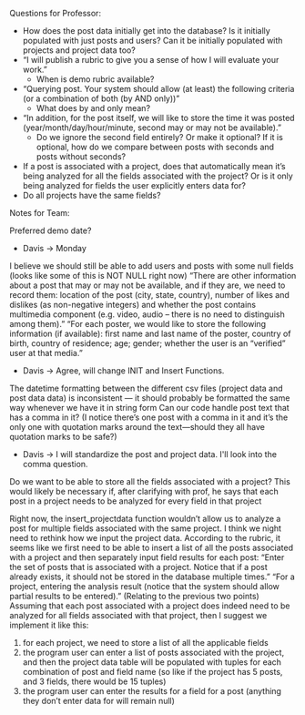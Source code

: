 Questions for Professor:

- How does the post data initially get into the database? Is it initially populated with just posts and users? Can it be initially populated with projects and project data too?
- “I will publish a rubric to give you a sense of how I will evaluate your work.”
    - When is demo rubric available?
- “Querying post. Your system should allow (at least) the following criteria (or a combination of both (by AND only))”
    - What does by and only mean?
- “In addition, for the post itself, we will like to store the time it was posted (year/month/day/hour/minute, second may or may not be available).”
    - Do we ignore the second field entirely? Or make it optional? If it is optional, how do we compare between posts with seconds and posts without seconds?
- If a post is associated with a project, does that automatically mean it’s being analyzed for all the fields associated with the project? Or is it only being analyzed for fields the user explicitly enters data for?
- Do all projects have the same fields?

Notes for Team:

Preferred demo date?
- Davis -> Monday

I believe we should still be able to add users and posts with some null fields (looks like some of this is NOT NULL right now)
“There are other information about a post that may or may not be available, and if they are, we need to record them: location of the post (city, state, country), number of likes and dislikes (as non-negative integers) and whether the post contains multimedia component (e.g. video, audio – there is no need to distinguish among them).”
“For each poster, we would like to store the following information (if available): first name and last name of the poster, country of birth, country of residence; age; gender; whether the user is an “verified” user at that media.”
- Davis -> Agree, will change INIT and Insert Functions. 

The datetime formatting between the different csv files (project data and post data data) is inconsistent — it should probably be formatted the same way whenever we have it in string form
Can our code handle post text that has a comma in it? (I notice there’s one post with a comma in it and it’s the only one with quotation marks around the text—should they all have quotation marks to be safe?)
- Davis -> I will standardize the post and project data. I'll look into the comma question. 

Do we want to be able to store all the fields associated with a project? This would likely be necessary if, after clarifying with prof, he says that each post in a project needs to be analyzed for every field in that project

Right now, the insert_projectdata function wouldn’t allow us to analyze a post for multiple fields associated with the same project. I think we night need to rethink how we input the project data. According to the rubric, it seems like we first need to be able to insert a list of all the posts associated with a project and then separately input field results for each post:
“Enter the set of posts that is associated with a project. Notice that if a post already exists, it should not be stored in the database multiple times.”
“For a project, entering the analysis result (notice that the system should allow partial results to be entered).”
(Relating to the previous two points) Assuming that each post associated with a project does indeed need to be analyzed for all fields associated with that project, then I suggest we implement it like this:
1) for each project, we need to store a list of all the applicable fields
2) the program user can enter a list of posts associated with the project, and then the project data table will be populated with tuples for each combination of post and field name (so like if the project has 5 posts, and 3 fields, there would be 15 tuples)
3) the program user can enter the results for a field for a post (anything they don’t enter data for will remain null)